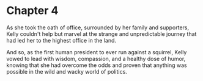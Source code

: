 # Chapter 4


As she took the oath of office, surrounded by her family and supporters, Kelly couldn't help but marvel at the strange and unpredictable journey that had led her to the highest office in the land.

And so, as the first human president to ever run against a squirrel, Kelly vowed to lead with wisdom, compassion, and a healthy dose of humor, knowing that she had overcome the odds and proven that anything was possible in the wild and wacky world of politics.